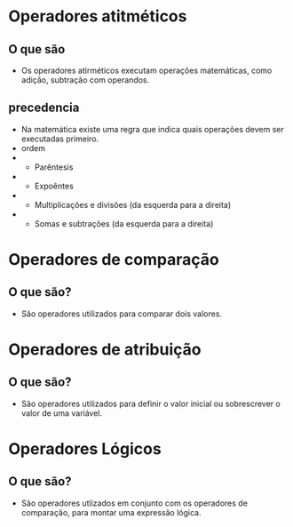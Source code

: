 # Operadores atitméticos
## O que são
- Os operadores atirméticos executam operações matemáticas, como adição, subtração com operandos.

## precedencia
- Na matemática existe uma regra que indica quais operações devem ser executadas primeiro. 
- ordem 
- - Parêntesis
- - Expoêntes
- - Multiplicações e divisões (da esquerda para a direita)
- - Somas e subtrações (da esquerda para a direita)

# Operadores de comparação
## O que são?
- São operadores utilizados para comparar dois valores.

# Operadores de atribuição
## O que são?
- São operadores utilizados para definir o valor inicial ou sobrescrever o valor de uma variável.

# Operadores Lógicos
## O que são?
- São operadores utlizados em conjunto com os operadores de comparação, para montar uma expressão lógica.